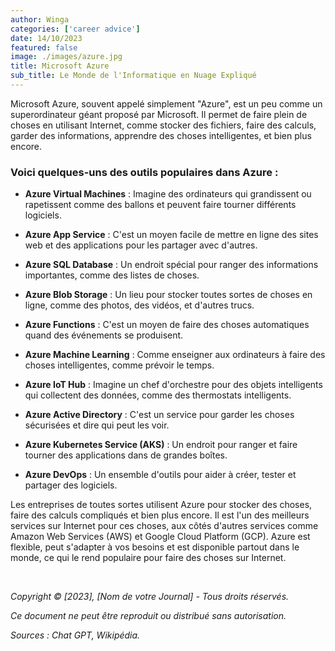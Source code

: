 ```yaml
---
author: Winga
categories: ['career advice']
date: 14/10/2023
featured: false
image: ./images/azure.jpg
title: Microsoft Azure
sub_title: Le Monde de l'Informatique en Nuage Expliqué
---
```


Microsoft Azure, souvent appelé simplement "Azure", est un peu comme un superordinateur géant proposé par Microsoft. Il permet de faire plein de choses en utilisant Internet, comme stocker des fichiers, faire des calculs, garder des informations, apprendre des choses intelligentes, et bien plus encore.

### **Voici quelques-uns des outils populaires dans Azure :**

- **Azure Virtual Machines** : Imagine des ordinateurs qui grandissent ou rapetissent comme des ballons et peuvent faire tourner différents logiciels.

- **Azure App Service** : C'est un moyen facile de mettre en ligne des sites web et des applications pour les partager avec d'autres.

- **Azure SQL Database** : Un endroit spécial pour ranger des informations importantes, comme des listes de choses.

- **Azure Blob Storage** : Un lieu pour stocker toutes sortes de choses en ligne, comme des photos, des vidéos, et d'autres trucs.

- **Azure Functions** : C'est un moyen de faire des choses automatiques quand des événements se produisent.

- **Azure Machine Learning** : Comme enseigner aux ordinateurs à faire des choses intelligentes, comme prévoir le temps.

- **Azure IoT Hub** : Imagine un chef d'orchestre pour des objets intelligents qui collectent des données, comme des thermostats intelligents.

- **Azure Active Directory** : C'est un service pour garder les choses sécurisées et dire qui peut les voir.

- **Azure Kubernetes Service (AKS)** : Un endroit pour ranger et faire tourner des applications dans de grandes boîtes.

- **Azure DevOps** : Un ensemble d'outils pour aider à créer, tester et partager des logiciels.

Les entreprises de toutes sortes utilisent Azure pour stocker des choses, faire des calculs compliqués et bien plus encore. Il est l'un des meilleurs services sur Internet pour ces choses, aux côtés d'autres services comme Amazon Web Services (AWS) et Google Cloud Platform (GCP). Azure est flexible, peut s'adapter à vos besoins et est disponible partout dans le monde, ce qui le rend populaire pour faire des choses sur Internet.

&nbsp;

_Copyright © [2023], [Nom de votre Journal] - Tous droits réservés._

_Ce document ne peut être reproduit ou distribué sans autorisation._

_Sources : Chat GPT, Wikipédia._
